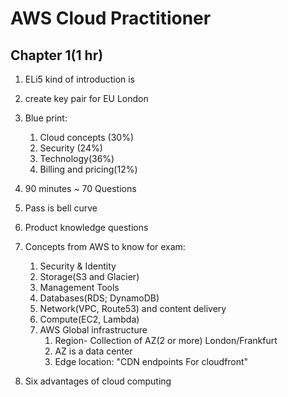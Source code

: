 # AWS Cloud  Practitioner

## Chapter 1(1 hr)

1. ELi5 kind of introduction is 

2. create key pair for EU London

3. Blue print: 

   1. Cloud concepts (30%)
   2. Security (24%)
   3. Technology(36%)
   4. Billing and pricing(12%)

4. 90 minutes ~ 70 Questions

5. Pass is bell curve

6. Product knowledge questions	

7. Concepts from AWS to know for exam:

   1. Security & Identity
   2. Storage(S3 and Glacier)
   3. Management Tools
   4. Databases(RDS; DynamoDB)
   5. Network(VPC, Route53) and content delivery
   6. Compute(EC2, Lambda)
   7. AWS Global infrastructure
      1. Region- Collection of AZ(2 or more) London/Frankfurt
      2. AZ is a data center 
      3. Edge location: "CDN endpoints For cloudfront"

8. Six advantages of cloud computing
